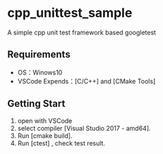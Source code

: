 # cpp_unittest_sample
A simple cpp unit test framework based googletest

## Requirements
* OS：Winows10
* VSCode Expends：[C/C++] and [CMake Tools]
## Getting Start
1. open with VSCode
2. select compiler [Visual Studio 2017 - amd64].
3. Run [cmake build].
4. Run [ctest] , check test result.

